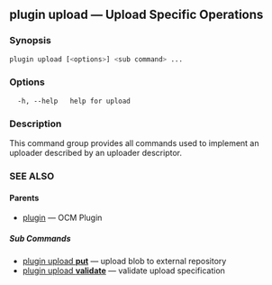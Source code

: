 ## plugin upload &mdash; Upload Specific Operations

### Synopsis

```bash
plugin upload [<options>] <sub command> ...
```

### Options

```text
  -h, --help   help for upload
```

### Description

This command group provides all commands used to implement an uploader
described by an uploader descriptor.
### SEE ALSO

#### Parents

* [plugin](plugin.md)	 &mdash; OCM Plugin


##### Sub Commands

* [plugin upload <b>put</b>](plugin_upload_put.md)	 &mdash; upload blob to external repository
* [plugin upload <b>validate</b>](plugin_upload_validate.md)	 &mdash; validate upload specification

